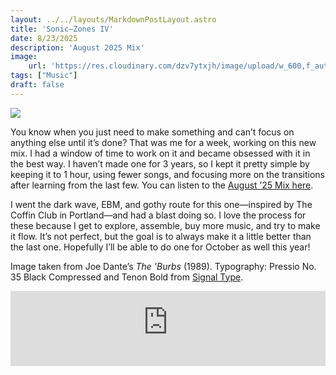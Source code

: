 ```yaml
---
layout: ../../layouts/MarkdownPostLayout.astro
title: 'Sonic—Zones IV'
date: 8/23/2025
description: 'August 2025 Mix'
image:
    url: 'https://res.cloudinary.com/dzv7ytxjh/image/upload/w_600,f_auto,q_60/v1756198001/20250823_SONIC_ZONES_ARTWORK_ulkefi.png'
tags: ["Music"]
draft: false
---
```


<img class="blog-post-image-lg" src="https://res.cloudinary.com/dzv7ytxjh/image/upload/f_auto,q_60/v1756198001/20250823_SONIC_ZONES_ARTWORK_ulkefi.png">

You know when you just need to make something and can’t focus on anything else until it’s done? That was me for a week, working on this new mix. I had a window of time to work on it and became obsessed with it in the best way. I haven’t made one for 3 years, so I kept it pretty simple by keeping it to 1 hour, using fewer songs, and focusing more on the transitions after learning from the last few. You can listen to the
[August ’25 Mix here](https://www.mixcloud.com/metal-flowers/soniczones-aug-2025/).

I went the dark wave, EBM, and gothy route for this one—inspired by The Coffin Club in Portland—and had a blast doing so. I love the process for these because I get to explore, assemble, buy more music, and try to make it flow. It’s not perfect, but the goal is to always make it a little better than the last one. Hopefully I’ll be able to do one for October as well this year!

Image taken from Joe Dante’s _The 'Burbs_ (1989). </em>Typography: Pressio No. 35 Black Compressed and Tenon Bold from [Signal Type](https://signalfoundry.com/).

<iframe width="100%" height="120" src="https://player-widget.mixcloud.com/widget/iframe/?hide_cover=1&feed=%2Fmetal-flowers%2Fsoniczones-aug-2025%2F" frameborder="0" allow="encrypted-media; fullscreen; autoplay; idle-detection; speaker-selection; web-share;" ></iframe>